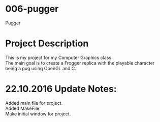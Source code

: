 # 006-pugger
Pugger

# Project Description
This is my project for my Computer Graphics class. <br />
The main goal is to create a Frogger replica with the playable character being a pug using OpenGL and C. <br />

# 22.10.2016 Update Notes:
Added main file for project. <br />
Added MakeFile. <br />
Make initial window for project. <br />
